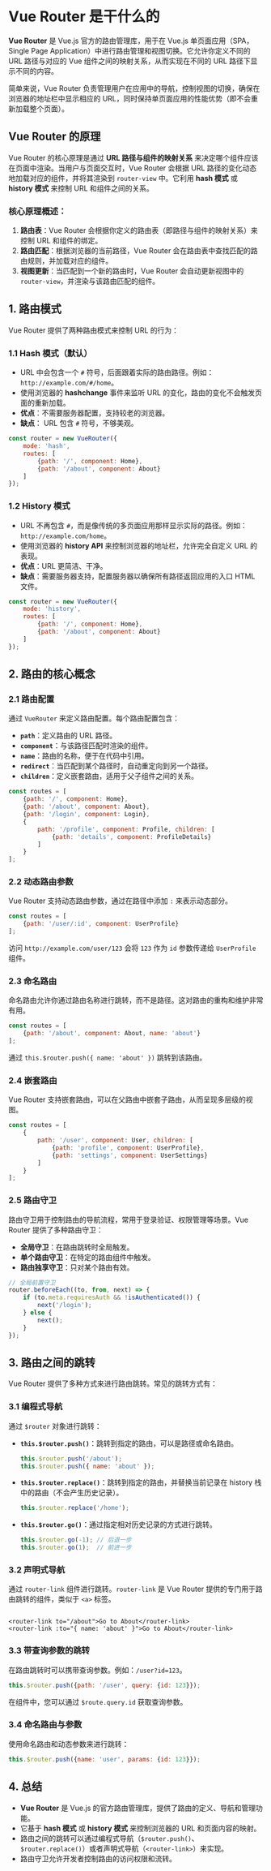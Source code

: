 # **Vue Router 是干什么的**

**Vue Router** 是 Vue.js 官方的路由管理库，用于在 Vue.js 单页面应用（SPA，Single Page Application）中进行路由管理和视图切换。它允许你定义不同的
URL 路径与对应的 Vue 组件之间的映射关系，从而实现在不同的 URL 路径下显示不同的内容。

简单来说，Vue Router 负责管理用户在应用中的导航，控制视图的切换，确保在浏览器的地址栏中显示相应的
URL，同时保持单页面应用的性能优势（即不会重新加载整个页面）。

## **Vue Router 的原理**

Vue Router 的核心原理是通过 **URL 路径与组件的映射关系** 来决定哪个组件应该在页面中渲染。当用户与页面交互时，Vue Router
会根据 URL 路径的变化动态地加载对应的组件，并将其渲染到 `router-view` 中。它利用 **hash 模式** 或 **history 模式** 来控制
URL 和组件之间的关系。

### **核心原理概述**：

1. **路由表**：Vue Router 会根据你定义的路由表（即路径与组件的映射关系）来控制 URL 和组件的绑定。
2. **路由匹配**：根据浏览器的当前路径，Vue Router 会在路由表中查找匹配的路由规则，并加载对应的组件。
3. **视图更新**：当匹配到一个新的路由时，Vue Router 会自动更新视图中的 `router-view`，并渲染与该路由匹配的组件。

## **1. 路由模式**

Vue Router 提供了两种路由模式来控制 URL 的行为：

### 1.1 **Hash 模式**（默认）

* URL 中会包含一个 `#` 符号，后面跟着实际的路由路径。例如：`http://example.com/#/home`。
* 使用浏览器的 **hashchange** 事件来监听 URL 的变化，路由的变化不会触发页面的重新加载。
* **优点**：不需要服务器配置，支持较老的浏览器。
* **缺点**： URL 包含 `#` 符号，不够美观。

```javascript
const router = new VueRouter({
    mode: 'hash',
    routes: [
        {path: '/', component: Home},
        {path: '/about', component: About}
    ]
});
```

### 1.2 **History 模式**

* URL 不再包含 `#`，而是像传统的多页面应用那样显示实际的路径。例如：`http://example.com/home`。
* 使用浏览器的 **history API** 来控制浏览器的地址栏，允许完全自定义 URL 的表现。
* **优点**：URL 更简洁、干净。
* **缺点**：需要服务器支持，配置服务器以确保所有路径返回应用的入口 HTML 文件。

```javascript
const router = new VueRouter({
    mode: 'history',
    routes: [
        {path: '/', component: Home},
        {path: '/about', component: About}
    ]
});
```

## **2. 路由的核心概念**

### 2.1 **路由配置**

通过 `VueRouter` 来定义路由配置。每个路由配置包含：

* **`path`**：定义路由的 URL 路径。
* **`component`**：与该路径匹配时渲染的组件。
* **`name`**：路由的名称，便于在代码中引用。
* **`redirect`**：当匹配到某个路径时，自动重定向到另一个路径。
* **`children`**：定义嵌套路由，适用于父子组件之间的关系。

```javascript
const routes = [
    {path: '/', component: Home},
    {path: '/about', component: About},
    {path: '/login', component: Login},
    {
        path: '/profile', component: Profile, children: [
            {path: 'details', component: ProfileDetails}
        ]
    }
];
```

### 2.2 **动态路由参数**

Vue Router 支持动态路由参数，通过在路径中添加 `:` 来表示动态部分。

```javascript
const routes = [
    {path: '/user/:id', component: UserProfile}
];
```

访问 `http://example.com/user/123` 会将 `123` 作为 `id` 参数传递给 `UserProfile` 组件。

### 2.3 **命名路由**

命名路由允许你通过路由名称进行跳转，而不是路径。这对路由的重构和维护非常有用。

```javascript
const routes = [
    {path: '/about', component: About, name: 'about'}
];
```

通过 `this.$router.push({ name: 'about' })` 跳转到该路由。

### 2.4 **嵌套路由**

Vue Router 支持嵌套路由，可以在父路由中嵌套子路由，从而呈现多层级的视图。

```javascript
const routes = [
    {
        path: '/user', component: User, children: [
            {path: 'profile', component: UserProfile},
            {path: 'settings', component: UserSettings}
        ]
    }
];
```

### 2.5 **路由守卫**

路由守卫用于控制路由的导航流程，常用于登录验证、权限管理等场景。Vue Router 提供了多种路由守卫：

* **全局守卫**：在路由跳转时全局触发。
* **单个路由守卫**：在特定的路由组件中触发。
* **路由独享守卫**：只对某个路由有效。

```javascript
// 全局前置守卫
router.beforeEach((to, from, next) => {
    if (to.meta.requiresAuth && !isAuthenticated()) {
        next('/login');
    } else {
        next();
    }
});
```

## **3. 路由之间的跳转**

Vue Router 提供了多种方式来进行路由跳转。常见的跳转方式有：

### 3.1 **编程式导航**

通过 `$router` 对象进行跳转：

* **`this.$router.push()`**：跳转到指定的路由，可以是路径或命名路由。

  ```javascript
  this.$router.push('/about');
  this.$router.push({ name: 'about' });
  ```

* **`this.$router.replace()`**：跳转到指定的路由，并替换当前记录在 history 栈中的路由（不会产生历史记录）。

  ```javascript
  this.$router.replace('/home');
  ```

* **`this.$router.go()`**：通过指定相对历史记录的方式进行跳转。

  ```javascript
  this.$router.go(-1); // 后退一步
  this.$router.go(1);  // 前进一步
  ```

### 3.2 **声明式导航**

通过 `router-link` 组件进行跳转。`router-link` 是 Vue Router 提供的专门用于路由跳转的组件，类似于 `<a>` 标签。

```vue

<router-link to="/about">Go to About</router-link>
<router-link :to="{ name: 'about' }">Go to About</router-link>
```

### 3.3 **带查询参数的跳转**

在路由跳转时可以携带查询参数。例如：`/user?id=123`。

```javascript
this.$router.push({path: '/user', query: {id: 123}});
```

在组件中，您可以通过 `$route.query.id` 获取查询参数。

### 3.4 **命名路由与参数**

使用命名路由和动态参数来进行跳转：

```javascript
this.$router.push({name: 'user', params: {id: 123}});
```

## **4. 总结**

* **Vue Router** 是 Vue.js 的官方路由管理库，提供了路由的定义、导航和管理功能。
* 它基于 **hash 模式** 或 **history 模式** 来控制浏览器的 URL 和页面内容的映射。
* 路由之间的跳转可以通过编程式导航（`$router.push()`、`$router.replace()`）或者声明式导航（`<router-link>`）来实现。
* 路由守卫允许开发者控制路由的访问权限和流转。
